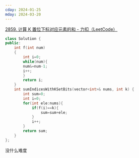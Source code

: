 ```yaml
---
cday: 2024-01-25
mday: 2024-03-20
---
```


[2859. 计算 K 置位下标对应元素的和 - 力扣（LeetCode）](https://leetcode.cn/problems/sum-of-values-at-indices-with-k-set-bits/description/)

```cpp
class Solution {
public:
    int f(int num)
    {
	    int i=0;
	    while(num){
		num&=num-1;
		i++;
	    }
        return i;
    }
    int sumIndicesWithKSetBits(vector<int>& nums, int k) {
        int sum=0;
        int i=0;
        for(int ele:nums){
            if(f(i)==k){
                sum=sum+ele;
            }
            i++;
        }
        return sum;
    }
};
```

没什么难度
